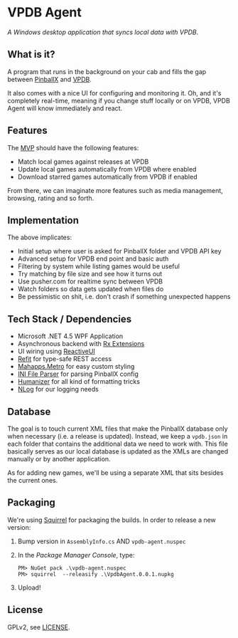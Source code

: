 # VPDB Agent

*A Windows desktop application that syncs local data with VPDB*.

## What is it?

A program that runs in the background on your cab and fills the gap between
[PinballX](http://pinballx.net) and [VPDB](https://github.com/freezy/node-vpdb).

It also comes with a nice UI for configuring and monitoring it. Oh, and it's
completely real-time, meaning if you change stuff locally or on VPDB, 
VPDB Agent will know immediately and react.

## Features

The [MVP](https://en.wikipedia.org/wiki/Minimum_viable_product) should have the
following features:

- Match local games against releases at VPDB
- Update local games automatically from VPDB where enabled
- Download starred games automatically from VPDB if enabled

From there, we can imaginate more features such as media management, browsing,
rating and so forth.


## Implementation

The above implicates:

- Initial setup where user is asked for PinballX folder and VPDB API key
- Advanced setup for VPDB end point and basic auth
- Filtering by system while listing games would be useful
- Try matching by file size and see how it turns out
- Use pusher.com for realtime sync between VPDB
- Watch folders so data gets updated when files do
- Be pessimistic on shit, i.e. don't crash if something unexpected happens


## Tech Stack / Dependencies

- Microsoft .NET 4.5 WPF Application
- Asynchronous backend with [Rx Extensions](https://rx.codeplex.com/)
- UI wiring using [ReactiveUI](http://reactiveui.net/)
- [Refit](https://github.com/paulcbetts/refit) for type-safe REST access
- [Mahapps.Metro](http://mahapps.com/) for easy custom styling
- [INI File Parser](https://github.com/rickyah/ini-parser) for parsing PinballX config
- [Humanizer](https://github.com/MehdiK/Humanizer) for all kind of formatting tricks
- [NLog](http://nlog-project.org/) for our logging needs


## Database

The goal is to touch current XML files that make the PinballX database only
when necessary (i.e. a release is updated). Instead, we keep a `vpdb.json` in
each folder that contains the additional data we need to work with. This file
basically serves as our local database is updated as the XMLs are changed 
manually or by another application.

As for adding new games, we'll be using a separate XML that sits besides the
current ones.

## Packaging

We're using [Squirrel](https://github.com/Squirrel/Squirrel.Windows) for 
packaging the builds. In order to release a new version:

1. Bump version in `AssemblyInfo.cs` AND `vpdb-agent.nuspec`
2. In the *Package Manager Console*, type: 

       PM> NuGet pack .\vpdb-agent.nuspec
       PM> squirrel  --releasify .\VpdbAgent.0.0.1.nupkg

3. Upload!


## License

GPLv2, see [LICENSE](LICENSE).